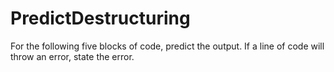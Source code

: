 # PredictDestructuring
For the following five blocks of code, predict the output. If a line of code will throw an error, state the error.
